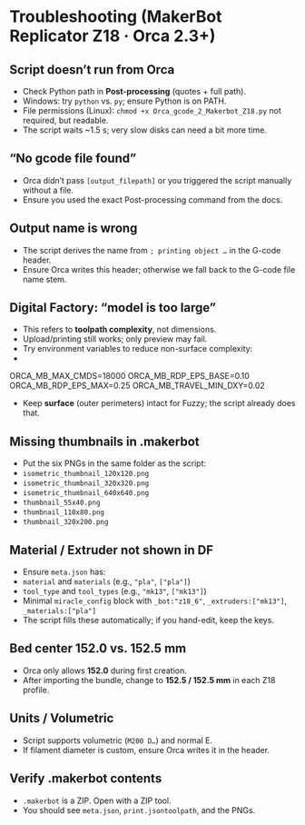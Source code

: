 # Troubleshooting (MakerBot Replicator Z18 · Orca 2.3+)

## Script doesn’t run from Orca
- Check Python path in **Post-processing** (quotes + full path).
- Windows: try `python` vs. `py`; ensure Python is on PATH.
- File permissions (Linux): `chmod +x Orca_gcode_2_Makerbot_Z18.py` not required, but readable.
- The script waits ~1.5 s; very slow disks can need a bit more time.

## “No gcode file found”
- Orca didn’t pass `[output_filepath]` or you triggered the script manually without a file.
- Ensure you used the exact Post-processing command from the docs.

## Output name is wrong
- The script derives the name from `; printing object …` in the G-code header.
- Ensure Orca writes this header; otherwise we fall back to the G-code file name stem.

## Digital Factory: “model is too large”
- This refers to **toolpath complexity**, not dimensions.
- Upload/printing still works; only preview may fail.
- Try environment variables to reduce non-surface complexity:
- 
ORCA_MB_MAX_CMDS=18000
ORCA_MB_RDP_EPS_BASE=0.10
ORCA_MB_RDP_EPS_MAX=0.25
ORCA_MB_TRAVEL_MIN_DXY=0.02

- Keep **surface** (outer perimeters) intact for Fuzzy; the script already does that.

## Missing thumbnails in .makerbot
- Put the six PNGs in the same folder as the script:
- `isometric_thumbnail_120x120.png`
- `isometric_thumbnail_320x320.png`
- `isometric_thumbnail_640x640.png`
- `thumbnail_55x40.png`
- `thumbnail_110x80.png`
- `thumbnail_320x200.png`

## Material / Extruder not shown in DF
- Ensure `meta.json` has:
- `material` and `materials` (e.g., `"pla"`, `["pla"]`)
- `tool_type` and `tool_types` (e.g., `"mk13"`, `["mk13"]`)
- Minimal `miracle_config` block with `_bot:"z18_6"`, `_extruders:["mk13"]`, `_materials:["pla"]`
- The script fills these automatically; if you hand-edit, keep the keys.

## Bed center 152.0 vs. 152.5 mm
- Orca only allows **152.0** during first creation.
- After importing the bundle, change to **152.5 / 152.5 mm** in each Z18 profile.

## Units / Volumetric
- Script supports volumetric (`M200 D…`) and normal E.
- If filament diameter is custom, ensure Orca writes it in the header.

## Verify .makerbot contents
- `.makerbot` is a ZIP. Open with a ZIP tool.
- You should see `meta.json`, `print.jsontoolpath`, and the PNGs.

